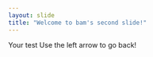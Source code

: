 ```yaml
---
layout: slide
title: "Welcome to bam's second slide!" 
---
```

Your test
Use the left arrow to go back!
